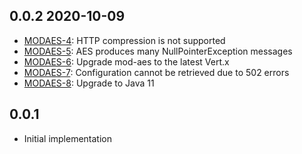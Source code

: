 ## 0.0.2 2020-10-09
* [MODAES-4](https://issues.folio.org/browse/MODAES-4): HTTP compression is not supported
* [MODAES-5](https://issues.folio.org/browse/MODAES-5): AES produces many NullPointerException messages
* [MODAES-6](https://issues.folio.org/browse/MODAES-6): Upgrade mod-aes to the latest Vert.x
* [MODAES-7](https://issues.folio.org/browse/MODAES-7): Configuration cannot be retrieved due to 502 errors
* [MODAES-8](https://issues.folio.org/browse/MODAES-8): Upgrade to Java 11

## 0.0.1
* Initial implementation
